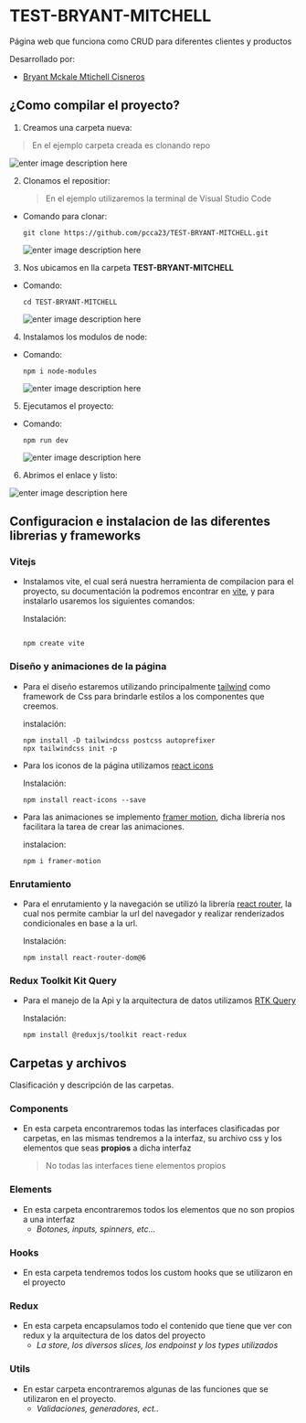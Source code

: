 # TEST-BRYANT-MITCHELL

Página web que funciona como CRUD para diferentes clientes y productos

Desarrollado por:

- [Bryant Mckale Mtichell Cisneros](https://github.com/bratik121)

## ¿Como compilar el proyecto?

1.  Creamos una carpeta nueva:

> En el ejemplo carpeta creada es clonando repo

![enter image description here](https://i.imgur.com/gPG5d8L.png)

2.  Clonamos el repositior:
    > En el ejemplo utilizaremos la terminal de Visual Studio Code

- Comando para clonar:
  ```
  git clone https://github.com/pcca23/TEST-BRYANT-MITCHELL.git
  ```
  ![enter image description here](https://i.imgur.com/a45lmcX.png)

3.  Nos ubicamos en lla carpeta **TEST-BRYANT-MITCHELL**

- Comando:
  ```
  cd TEST-BRYANT-MITCHELL
  ```
  ![enter image description here](https://i.imgur.com/q7I7Vab.png)

4.  Instalamos los modulos de node:

- Comando:
  ```
  npm i node-modules
  ```
  ![enter image description here](https://i.imgur.com/KtuPQNX.png)

5. Ejecutamos el proyecto:

- Comando:
  ```
  npm run dev
  ```
  ![enter image description here](https://i.imgur.com/7w4QQRz.png)

6. Abrimos el enlace y listo:

![enter image description here](https://i.imgur.com/4NT87nV.png)

## Configuracion e instalacion de las diferentes librerias y frameworks

### Vitejs

- Instalamos vite, el cual será nuestra herramienta de compilacion para el proyecto, su documentación la podremos encontrar en [vite](https://vitejs.dev/guide/), y para instalarlo usaremos los siguientes comandos:

  Instalación:

  ```

  npm create vite

  ```

### Diseño y animaciones de la página

- Para el diseño estaremos utilizando principalmente [tailwind](https://tailwindcss.com/docs/installation) como framework de Css para brindarle estilos a los componentes que creemos.

  instalación:

  ```
  npm install -D tailwindcss postcss autoprefixer
  npx tailwindcss init -p
  ```

- Para los iconos de la página utilizamos [react icons](https://react-icons.github.io/react-icons/)

  Instalación:

  ```
  npm install react-icons --save
  ```

- Para las animaciones se implemento [framer motion](https://www.framer.com/motion/?utm_source=google&utm_medium=adwords&utm_campaign=TW-WW-All-GS-UA-Traffic-20190326-Brand.Bmm_), dicha librería nos facilitara la tarea de crear las animaciones.

  instalacion:

  ```
  npm i framer-motion
  ```

### Enrutamiento

- Para el enrutamiento y la navegación se utilizó la librería [react router](https://reactrouter.com/en/main), la cual nos permite cambiar la url del navegador y realizar renderizados condicionales en base a la url.

  Instalación:

  ```
  npm install react-router-dom@6
  ```

### Redux Toolkit Kit Query

- Para el manejo de la Api y la arquitectura de datos utilizamos [RTK Query](https://redux-toolkit.js.org/rtk-query/overview)

  Instalación:

  ```
  npm install @reduxjs/toolkit react-redux
  ```

## Carpetas y archivos

Clasificación y descripción de las carpetas.

### Components

- En esta carpeta encontraremos todas las interfaces clasificadas por carpetas, en las mismas tendremos a la interfaz, su archivo css y los elementos que seas **propios** a dicha interfaz
  > No todas las interfaces tiene elementos propios

### Elements

- En esta carpeta encontraremos todos los elementos que no son propios a una interfaz
  - _Botones, inputs, spinners, etc..._

### Hooks

- En esta carpeta tendremos todos los custom hooks que se utilizaron en el proyecto

### Redux

- En esta carpeta encapsulamos todo el contenido que tiene que ver con redux y la arquitectura de los datos del proyecto
  - _La store, los diversos slices, los endpoinst y los types utilizados_

### Utils

- En estar carpeta encontraremos algunas de las funciones que se utilizaron en el proyecto.
  - _Validaciones, generadores, ect.._
